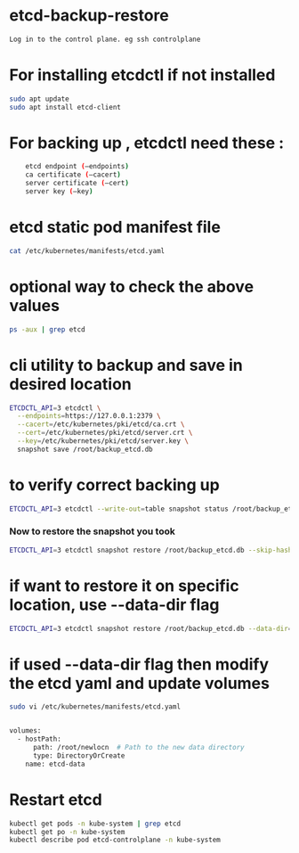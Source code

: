 # etcd-backup-restore

```bash
Log in to the control plane. eg ssh controlplane
```

# For installing etcdctl if not installed

```bash
sudo apt update
sudo apt install etcd-client
```

# For backing up , etcdctl need these :

```bash
    etcd endpoint (–endpoints)
    ca certificate (–cacert)
    server certificate (–cert)
    server key (–key)
```

# etcd static pod manifest file

```bash
cat /etc/kubernetes/manifests/etcd.yaml
```

# optional way to check the above values 

```bash
ps -aux | grep etcd
```

# cli utility to backup and save in desired location

```bash
ETCDCTL_API=3 etcdctl \
  --endpoints=https://127.0.0.1:2379 \
  --cacert=/etc/kubernetes/pki/etcd/ca.crt \
  --cert=/etc/kubernetes/pki/etcd/server.crt \
  --key=/etc/kubernetes/pki/etcd/server.key \
  snapshot save /root/backup_etcd.db
```

# to verify correct backing up

```bash
ETCDCTL_API=3 etcdctl --write-out=table snapshot status /root/backup_etcd.db
```

### Now to restore the snapshot you took 

```bash
ETCDCTL_API=3 etcdctl snapshot restore /root/backup_etcd.db --skip-hash-check=true
```

# if want to restore it on specific location, use --data-dir flag

```bash
ETCDCTL_API=3 etcdctl snapshot restore /root/backup_etcd.db --data-dir=/root/newlocn --skip-hash-check=true
```

# if used --data-dir flag then modify the etcd yaml and update volumes 

```bash
sudo vi /etc/kubernetes/manifests/etcd.yaml


volumes:
  - hostPath:
      path: /root/newlocn  # Path to the new data directory
      type: DirectoryOrCreate
    name: etcd-data
```

# Restart etcd

```bash
kubectl get pods -n kube-system | grep etcd
kubectl get po -n kube-system
kubectl describe pod etcd-controlplane -n kube-system
```

